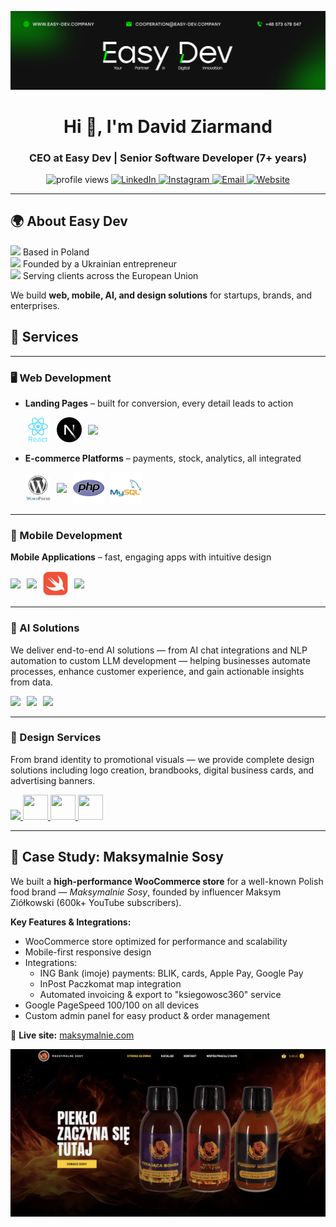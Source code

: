 ![Easy Dev Banner](/imgs/linkedIn_baner_easy_dev.jpg)

<h1 align="center">Hi 👋, I'm David Ziarmand</h1>
<h3 align="center">CEO at Easy Dev | Senior Software Developer (7+ years)</h3>

<p align="center">
  <img src="https://komarev.com/ghpvc/?username=ziarmandhost&label=Profile%20views&color=brightgreen&style=for-the-badge" alt="profile views" />
  <a href="https://www.linkedin.com/company/easy-dev-company/" target="_blank">
    <img src="https://img.shields.io/badge/LinkedIn-%230077B5.svg?style=for-the-badge&logo=linkedin&logoColor=white" alt="LinkedIn">
  </a>
  <a href="https://www.instagram.com/easy_dev_company/" target="_blank">
    <img src="https://img.shields.io/badge/Instagram-%23E4405F.svg?&style=for-the-badge&logo=instagram&logoColor=white" alt="Instagram">
  </a>
  <a href="mailto:cooperation@easy-dev.company">
    <img src="https://img.shields.io/badge/Email-%23D44638.svg?&style=for-the-badge&logo=gmail&logoColor=white" alt="Email">
  </a>
  <a href="https://easy-dev.company" target="_blank">
    <img src="https://img.shields.io/badge/Website-%23000000.svg?&style=for-the-badge&logo=google-chrome&logoColor=white" alt="Website">
  </a>
</p>

---

## 🌍 About Easy Dev

<img src="https://upload.wikimedia.org/wikipedia/en/1/12/Flag_of_Poland.svg" width="14"/> Based in Poland<br>
<img src="https://upload.wikimedia.org/wikipedia/commons/4/49/Flag_of_Ukraine.svg" width="14"/> Founded by a Ukrainian entrepreneur<br>
<img src="https://upload.wikimedia.org/wikipedia/commons/b/b7/Flag_of_Europe.svg" width="14"/> Serving clients across the European Union  

We build **web, mobile, AI, and design solutions** for startups, brands, and enterprises.

## 💼 Services

---

### 🖥 Web Development

- **Landing Pages** – built for conversion, every detail leads to action


  <p style="display: flex; align-items: center; gap: 10px;">
    <a href="https://reactjs.org/">
      <img src="https://raw.githubusercontent.com/devicons/devicon/master/icons/react/react-original-wordmark.svg" height="40"/>
    </a>
    <a href="https://nextjs.org/">
      <img src="https://raw.githubusercontent.com/devicons/devicon/master/icons/nextjs/nextjs-original.svg" height="40"/>
    </a>
    <a href="https://tailwindcss.com/">
      <img src="https://upload.wikimedia.org/wikipedia/commons/9/95/Tailwind_CSS_logo.svg" height="20"/>
    </a>
  </p>


- **E-commerce Platforms** – payments, stock, analytics, all integrated
 

  <p style="display: flex; align-items: center; gap: 10px;">
    <a href="https://wordpress.org/">
      <img src="https://raw.githubusercontent.com/devicons/devicon/master/icons/wordpress/wordpress-original.svg" height="40"/>
    </a>
    <a href="https://woocommerce.com/">
      <img src="https://cdn.jsdelivr.net/gh/devicons/devicon@latest/icons/woocommerce/woocommerce-original-wordmark.svg" height="50"/>
    </a>
    <a href="https://www.php.net/">
      <img src="https://raw.githubusercontent.com/devicons/devicon/master/icons/php/php-original.svg" height="50"/>
    </a>
    <a href="https://www.mysql.com/">
      <img src="https://raw.githubusercontent.com/devicons/devicon/master/icons/mysql/mysql-original-wordmark.svg" height="50"/>
    </a>
  </p>

---

### 📱 Mobile Development

**Mobile Applications** – fast, engaging apps with intuitive design
 

  <p style="display: flex; align-items: center; gap: 10px;">
    <a href="https://reactnative.dev/">
      <img src="https://reactnative.dev/img/header_logo.svg" height="40"/>
    </a>
    <a href="https://flutter.dev/">
      <img src="https://www.vectorlogo.zone/logos/flutterio/flutterio-icon.svg" height="40"/>
    </a>
    <a href="https://developer.apple.com/swift/">
      <img src="https://raw.githubusercontent.com/devicons/devicon/master/icons/swift/swift-original.svg" height="40"/>
    </a>
    <a href="https://developer.android.com/kotlin">
      <img src="https://www.vectorlogo.zone/logos/kotlinlang/kotlinlang-icon.svg" height="40"/>
    </a>
  </p>

---

### 🤖 AI Solutions

We deliver end-to-end AI solutions — from AI chat integrations and NLP automation to custom LLM development — helping businesses automate processes, enhance customer experience, and gain actionable insights from data.

<p style="display: flex; align-items: center; gap: 10px;">
  <a href="https://chat.openai.com/">
    <img src="https://upload.wikimedia.org/wikipedia/commons/b/b5/ChatGPT_logo_Square.svg" height="40"/>
  </a>
  <a href="https://www.midjourney.com/">
    <img src="https://upload.wikimedia.org/wikipedia/commons/1/10/Midjourney_Emblem_%E2%80%94_Discord.svg" height="40"/>
  </a>
  <a href="https://gemini.google.com/">
    <img src="https://upload.wikimedia.org/wikipedia/commons/8/8f/Google-gemini-icon.svg" height="40"/>
  </a>
</p>

---

### 🎨 Design Services
From brand identity to promotional visuals — we provide complete design solutions including logo creation, brandbooks, digital business cards, and advertising banners.

<p> 
  <a href="https://www.figma.com/">
    <img src="https://www.vectorlogo.zone/logos/figma/figma-icon.svg" height="40"/>
  </a>
  <a href="https://www.adobe.com/products/photoshop.html">
    <img src="https://cdn.jsdelivr.net/gh/devicons/devicon@latest/icons/photoshop/photoshop-original.svg" width="40" height="40"/>
  </a>
  <a href="https://www.adobe.com/products/illustrator.html">
    <img src="https://cdn.jsdelivr.net/gh/devicons/devicon@latest/icons/illustrator/illustrator-original.svg" width="40" height="40"/>
  </a>
  <a href="https://www.canva.com/">
    <img src="https://cdn.jsdelivr.net/gh/devicons/devicon@latest/icons/canva/canva-original.svg" width="40" height="40"/>
  </a>  
</p>

---

## 📌 Case Study: Maksymalnie Sosy

We built a **high-performance WooCommerce store** for a well-known Polish food brand — *Maksymalnie Sosy*, founded by
influencer Maksym Ziółkowski (600k+ YouTube subscribers).

**Key Features & Integrations:**

- WooCommerce store optimized for performance and scalability
- Mobile-first responsive design
- Integrations: 
  - ING Bank (imoje) payments: BLIK, cards, Apple Pay, Google Pay
  - InPost Paczkomat map integration
  - Automated invoicing & export to "ksiegowosc360" service
- Google PageSpeed 100/100 on all devices
- Custom admin panel for easy product & order management

🔗 **Live site:** [maksymalnie.com](https://maksymalnie.com)

<p align="center">
  <img src="/imgs/maksymalnie_sosy.png" alt="Maksymalnie Sosy Screenshot"/>
</p>
